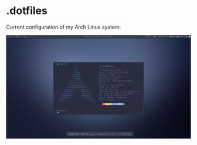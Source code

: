 # .dotfiles
Current configuration of my Arch Linux system.

![Alt text](./screenshot.png?raw=true "Current desktop")

